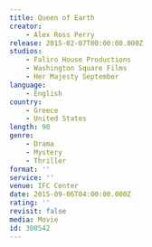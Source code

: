 ```yaml
---
title: Queen of Earth
creator:
    - Alex Ross Perry
release: 2015-02-07T00:00:00.000Z
studios:
    - Faliro House Productions
    - Washington Square Films
    - Her Majesty September
language:
    - English
country:
    - Greece
    - United States
length: 90
genre:
    - Drama
    - Mystery
    - Thriller
format: ''
service: ''
venue: IFC Center
date: 2015-09-06T04:00:00.000Z
rating: ''
revisit: false
media: Movie
id: 300542
---
```



